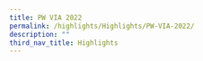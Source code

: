 ```yaml
---
title: PW VIA 2022
permalink: /highlights/Highlights/PW-VIA-2022/
description: ""
third_nav_title: Highlights
---
```

